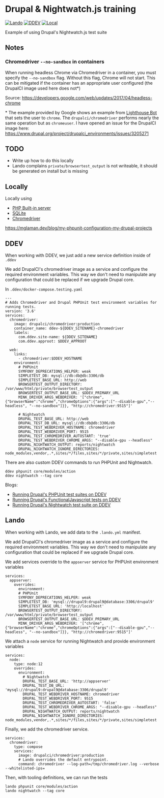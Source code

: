 # Drupal & Nightwatch.js training

[![Lando](https://github.com/bluehorndigital/drupal-testing-workshop/actions/workflows/lando.yml/badge.svg)](https://github.com/bluehorndigital/drupal-testing-workshop/actions/workflows/lando.yml) [![DDEV](https://github.com/bluehorndigital/drupal-testing-workshop/actions/workflows/ddev.yml/badge.svg)](https://github.com/bluehorndigital/drupal-testing-workshop/actions/workflows/ddev.yml) [![Local](https://github.com/bluehorndigital/drupal-testing-workshop/actions/workflows/local.yml/badge.svg)](https://github.com/bluehorndigital/drupal-testing-workshop/actions/workflows/local.yml)

Example of using Drupal's Nightwatch.js test suite

## Notes

### Chromedriver `--no-sandbox` in containers

When running headless Chrome via Chromedriver in a container, you must specify
the `--no-sandbox` flag. Without this flag, Chrome will not start. This can be
mitigated if the container has an appropriate user configured (the DrupalCI image
used here does not&ast;)

Source: https://developers.google.com/web/updates/2017/04/headless-chrome

&ast; The example provided by Google shows an example from [Lighthouse Bot](https://github.com/GoogleChromeLabs/lighthousebot/blob/master/builder/Dockerfile#L35-L40) that sets the user to `chrome`. The `drupalci/chromedriver` performs nearly the same operation but as `chromeuser`. I have opened an issue for the DrupalCI image here: https://www.drupal.org/project/drupalci_environments/issues/3205271

## TODO

* Write up how to do this locally
* Lando complains `private/browsertest_output` is not writeable, it should be generated on install but is missing

## Locally

Locally using

* [PHP Built-in server](https://www.php.net/manual/en/features.commandline.webserver.php)
* [SQLite](https://sqlite.org/index.html)
* [Chromedriver](https://chromedriver.chromium.org/)

https://mglaman.dev/blog/my-phpunit-configuration-my-drupal-projects

## DDEV

When working with DDEV, we just add a new service definition inside of `.ddev`

We add DrupalCI's chromedriver image as a service and configure the required
environment variables. This way we don't need to manipulate any configuration
that could be replaced if we upgrade Drupal core.

In `.ddev/docker-compose.testing.yaml`

```
---
# Adds Chromedriver and Drupal PHPUnit test environment variables for running tests.
version: '3.6'
services:
  chromedriver:
    image: drupalci/chromedriver:production
    container_name: ddev-${DDEV_SITENAME}-chromedriver
    labels:
      com.ddev.site-name: ${DDEV_SITENAME}
      com.ddev.approot: $DDEV_APPROOT

  web:
    links:
      - chromedriver:$DDEV_HOSTNAME
    environment:
      # PHPUnit
      SYMFONY_DEPRECATIONS_HELPER: weak
      SIMPLETEST_DB: mysql://db:db@db:3306/db
      SIMPLETEST_BASE_URL: http://web
      BROWSERTEST_OUTPUT_DIRECTORY: /var/www/html/private/browsertest_output
      BROWSERTEST_OUTPUT_BASE_URL: $DDEV_PRIMARY_URL
      MINK_DRIVER_ARGS_WEBDRIVER: '["chrome", {"browserName":"chrome","chromeOptions":{"args":["--disable-gpu","--headless", "--no-sandbox"]}}, "http://chromedriver:9515"]'

      # Nightwatch
      DRUPAL_TEST_BASE_URL: http://web
      DRUPAL_TEST_DB_URL: mysql://db:db@db:3306/db
      DRUPAL_TEST_WEBDRIVER_HOSTNAME: chromedriver
      DRUPAL_TEST_WEBDRIVER_PORT: 9515
      DRUPAL_TEST_CHROMEDRIVER_AUTOSTART: 'true'
      DRUPAL_TEST_WEBDRIVER_CHROME_ARGS: "--disable-gpu --headless"
      DRUPAL_NIGHTWATCH_OUTPUT: reports/nightwatch
      DRUPAL_NIGHTWATCH_IGNORE_DIRECTORIES: node_modules,vendor,.*,sites/*/files,sites/*/private,sites/simpletest
```

There are also custom DDEV commands to run PHPUnit and Nightwatch.

```
ddev phpunit core/modules/action
ddev nightwatch --tag core
```

Blogs:

* [Running Drupal's PHPUnit test suites on DDEV](https://mglaman.dev/blog/running-drupals-phpunit-test-suites-ddev)
* [Running Drupal's FunctionalJavascript tests on DDEV](https://mglaman.dev/blog/running-drupals-functionaljavascript-tests-ddev)
* [Running Drupal's Nightwatch test suite on DDEV](https://mglaman.dev/blog/running-drupals-nightwatch-test-suite-ddev)

## Lando

When working with Lando, we add data to the `.lando.yml` manifest.

We add DrupalCI's chromedriver image as a service and configure the required
environment variables. This way we don't need to manipulate any configuration
that could be replaced if we upgrade Drupal core.

We add services override to the `appserver` service for PHPUnit environment variables

```
services:
  appserver:
    overrides:
      environment:
      # PHPUnit
      SYMFONY_DEPRECATIONS_HELPER: weak
      SIMPLETEST_DB: 'mysql://drupal9:drupal9@database:3306/drupal9'
      SIMPLETEST_BASE_URL: 'http://localhost'
      BROWSERTEST_OUTPUT_DIRECTORY: /var/www/html/private/browsertest_output
      BROWSERTEST_OUTPUT_BASE_URL: $DDEV_PRIMARY_URL
      MINK_DRIVER_ARGS_WEBDRIVER: '["chrome", {"browserName":"chrome","chromeOptions":{"args":["--disable-gpu","--headless", "--no-sandbox"]}}, "http://chromedriver:9515"]'
```

We attach a `node` service for running Nightwatch and provide environment variables

```
services:
  node:
    type: node:12
    overrides:
      environment:
        # Nightwatch
        DRUPAL_TEST_BASE_URL: 'http://appserver'
        DRUPAL_TEST_DB_URL: 'mysql://drupal9:drupal9@database:3306/drupal9'
        DRUPAL_TEST_WEBDRIVER_HOSTNAME: chromedriver
        DRUPAL_TEST_WEBDRIVER_PORT: 9515
        DRUPAL_TEST_CHROMEDRIVER_AUTOSTART: 'false'
        DRUPAL_TEST_WEBDRIVER_CHROME_ARGS: "--disable-gpu --headless"
        DRUPAL_NIGHTWATCH_OUTPUT: reports/nightwatch
        DRUPAL_NIGHTWATCH_IGNORE_DIRECTORIES: node_modules,vendor,.*,sites/*/files,sites/*/private,sites/simpletest
```

Finally, we add the chromedriver service.

```
services:
  chromedriver:
    type: compose
    services:
      image: drupalci/chromedriver:production
      # Lando overrides the default entrypoint.
      command: chromedriver --log-path=/tmp/chromedriver.log --verbose --whitelisted-ips=
```

Then, with tooling definitions, we can run the tests

```
lando phpunit core/modules/action
lando nightwatch --tag core
```
